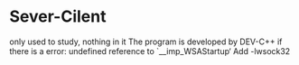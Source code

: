 # Sever-Cilent
only used to study, nothing in it
The program is developed by DEV-C++
if there is a error:
        undefined reference to `__imp_WSAStartup‘
Add  -lwsock32 
